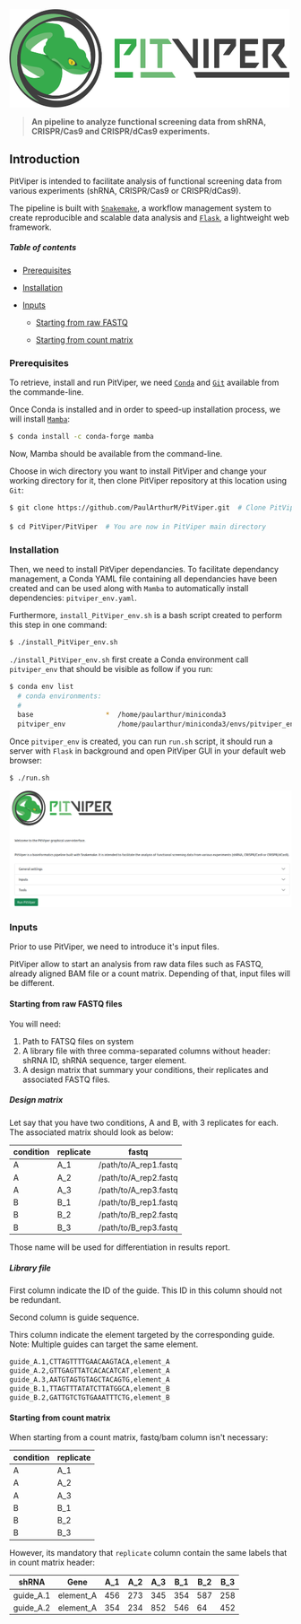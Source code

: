 <img src="PitViper/docs/logo/pitviper_remasteredv2.png" alt="alt text" width="500" height="175">

> **An pipeline to analyze functional screening data from shRNA, CRISPR/Cas9 and CRISPR/dCas9 experiments.**

## Introduction

PitViper is intended to facilitate analysis of functional screening data from various experiments (shRNA, CRISPR/Cas9 or CRISPR/dCas9).

The pipeline is built with [`Snakemake`](https://snakemake.readthedocs.io/en/stable/), a workflow management system to create reproducible and scalable data analysis and [`Flask`](https://flask.palletsprojects.com/en/2.0.x/), a lightweight web framework.


##### Table of contents

- [Prerequisites](#prerequisites)

- [Installation](#installation)

- [Inputs](#inputs)

  - [Starting from raw FASTQ](#starting-from-raw-fastq-files)

  - [Starting from count matrix](#starting-from-count-matrix)


### Prerequisites

To retrieve, install and run PitViper, we need [`Conda`](https://docs.conda.io/en/latest/) and [`Git`](https://git-scm.com/) available from the commande-line.

Once Conda is installed and in order to speed-up installation process, we will install [`Mamba`](https://github.com/mamba-org/mamba):

```bash
$ conda install -c conda-forge mamba
```

Now, Mamba should be available from the command-line.

Choose in wich directory you want to install PitViper and change your working directory for it, then clone PitViper repository at this location using `Git`:

```bash
$ git clone https://github.com/PaulArthurM/PitViper.git  # Clone PitViper reposity in ~/PitViper/

$ cd PitViper/PitViper  # You are now in PitViper main directory
```

### Installation

Then, we need to install PitViper dependancies. To facilitate dependancy management, a Conda YAML file containing all dependancies have been created and can be used along with `Mamba` to automatically install dependencies: `pitviper_env.yaml`.

Furthermore, `install_PitViper_env.sh` is a bash script created to perform this step in one command:

```bash
$ ./install_PitViper_env.sh
```

`./install_PitViper_env.sh` first create a Conda environment call `pitviper_env` that should be visible as follow if you run:

```bash
$ conda env list
  # conda environments:
  #
  base                  *  /home/paularthur/miniconda3
  pitviper_env             /home/paularthur/miniconda3/envs/pitviper_env
```

Once `pitviper_env` is created, you can run `run.sh` script, it should run a server with `Flask` in background and open PitViper GUI in your default web browser:

```bash
$ ./run.sh
```


<img src="PitViper/docs/PitViper.png" alt="alt text">


### Inputs

Prior to use PitViper, we need to introduce it's input files.

PitViper allow to start an analysis from raw data files such as FASTQ, already aligned BAM file or a count matrix. Depending of that, input files will be different.

#### Starting from raw FASTQ files

You will need:

1. Path to FATSQ files on system
2. A library file with three comma-separated columns without header: shRNA ID, shRNA sequence, targer element.
3. A design matrix that summary your conditions, their replicates and associated FASTQ files.

##### Design matrix

Let say that you have two conditions, A and B, with 3 replicates for each. The associated matrix should look as below:

| condition | replicate | fastq                 |
|-----------|-----------|-----------------------|
| A         | A_1       | /path/to/A_rep1.fastq |
| A         | A_2       | /path/to/A_rep2.fastq |
| A         | A_3       | /path/to/A_rep3.fastq |
| B         | B_1       | /path/to/B_rep1.fastq |
| B         | B_2       | /path/to/B_rep2.fastq |
| B         | B_3       | /path/to/B_rep3.fastq |

Those name will be used for differentiation in results report. 

##### Library file

First column indicate the ID of the guide. This ID in this column should not be redundant.

Second column is guide sequence.

Thirs column indicate the element targeted by the corresponding guide. Note: Multiple guides can target the same element.

```
guide_A.1,CTTAGTTTTGAACAAGTACA,element_A
guide_A.2,GTTGAGTTATCACACATCAT,element_A
guide_A.3,AATGTAGTGTAGCTACAGTG,element_A
guide_B.1,TTAGTTTATATCTTATGGCA,element_B
guide_B.2,GATTGTCTGTGAAATTTCTG,element_B
```

#### Starting from count matrix

When starting from a count matrix, fastq/bam column isn't necessary:

| condition | replicate | 
|-----------|-----------|
| A         | A_1       |
| A         | A_2       |
| A         | A_3       |
| B         | B_1       |
| B         | B_2       |
| B         | B_3       |

However, its mandatory that `replicate` column contain the same labels that in count matrix header:

| shRNA       | Gene      | A_1 | A_2 | A_3 | B_1 | B_2 | B_3 |
|-------------|-----------|-----|-----|-----|-----|-----|-----|
| guide_A.1 | element_A | 456 | 273 | 345 | 354 | 587 | 258 |
| guide_A.2 | element_A | 354 | 234 | 852 | 546 | 64  | 452 |
